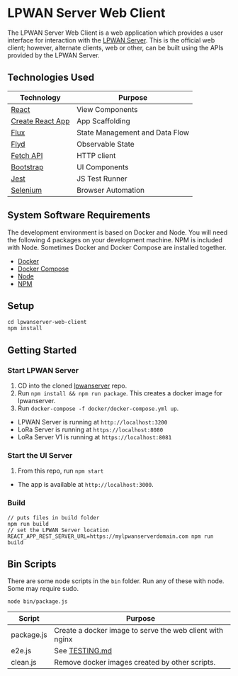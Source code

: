# LPWAN Server Web Client

The LPWAN Server Web Client is a web application
which provides a user interface for interaction with the
[LPWAN Server][1].  This is the official web client; however,
alternate clients, web or other, can be built using the APIs
provided by the LPWAN Server.

[1]: https://github.com/cablelabs/lpwanserver

## Technologies Used

| Technology | Purpose |
|---|---|
| [React][2] | View Components |
| [Create React App][3] | App Scaffolding |
| [Flux][4] | State Management and Data Flow |
| [Flyd][6] | Observable State |
| [Fetch API][5] | HTTP client |
| [Bootstrap][7] | UI Components |
| [Jest][8] | JS Test Runner |
| [Selenium][9] | Browser Automation |

[2]: https://reactjs.org/
[3]: https://github.com/facebook/create-react-app
[4]: https://facebook.github.io/flux/
[5]: https://developer.mozilla.org/en-US/docs/Web/API/Fetch_API/Using_Fetch
[6]: https://github.com/paldepind/flyd
[7]: https://react-bootstrap.github.io/
[8]: https://jestjs.io/
[9]: https://seleniumhq.github.io/selenium/docs/api/javascript/index.html

## System Software Requirements

The development environment is based on Docker and Node. You will need
the following 4 packages on your development machine.  NPM is included
with Node.  Sometimes Docker and Docker Compose are installed together.

- [Docker](https://docs.docker.com/install/overview/)
- [Docker Compose](https://docs.docker.com/compose/)
- [Node](https://nodejs.org/en/)
- [NPM](https://www.npmjs.com/)

## Setup

```
cd lpwanserver-web-client
npm install
```

## Getting Started

### Start LPWAN Server

1. CD into the cloned [lpwanserver][10] repo.
2. Run `npm install && npm run package`.  This creates a docker image for lpwanserver.
3. Run `docker-compose -f docker/docker-compose.yml up`.

- LPWAN Server is running at `http://localhost:3200`
- LoRa Server is running at `https://localhost:8080`
- LoRa Server V1 is running at `https://localhost:8081`

[10]: https://github.com/cablelabs/lpwanserver

### Start the UI Server

1. From this repo, run `npm start`

- The app is available at `http://localhost:3000`.

### Build

```
// puts files in build folder
npm run build
// set the LPWAN Server location
REACT_APP_REST_SERVER_URL=https://mylpwanserverdomain.com npm run build
```

## Bin Scripts

There are some node scripts in the `bin` folder. Run any of these with node.
Some may require sudo.

`node bin/package.js`

| Script | Purpose |
|---|---|
| package.js | Create a docker image to serve the web client with nginx |
| e2e.js | See [TESTING.md][11] |
| clean.js | Remove docker images created by other scripts. |

[11]: TESTING.md
